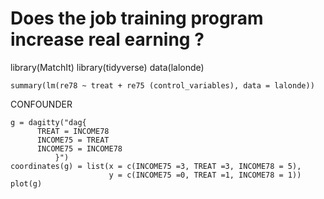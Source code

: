 # Does the job training program increase real earning ?

library(MatchIt)
library(tidyverse)
data(lalonde)
```
summary(lm(re78 ~ treat + re75 (control_variables), data = lalonde))
```

CONFOUNDER
```
g = dagitty("dag{
      TREAT = INCOME78
      INCOME75 = TREAT
      INCOME75 = INCOME78
          }")
coordinates(g) = list(x = c(INCOME75 =3, TREAT =3, INCOME78 = 5),
                      y = c(INCOME75 =0, TREAT =1, INCOME78 = 1))
plot(g)
```
